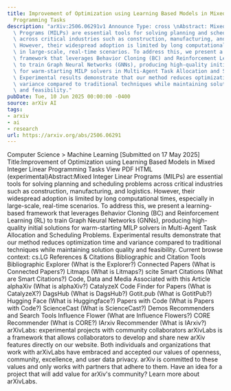 ```yaml
---
title: Improvement of Optimization using Learning Based Models in Mixed Integer Linear
  Programming Tasks
description: "arXiv:2506.06291v1 Announce Type: cross \nAbstract: Mixed Integer Linear\
  \ Programs (MILPs) are essential tools for solving planning and scheduling problems\
  \ across critical industries such as construction, manufacturing, and logistics.\
  \ However, their widespread adoption is limited by long computational times, especially\
  \ in large-scale, real-time scenarios. To address this, we present a learning-based\
  \ framework that leverages Behavior Cloning (BC) and Reinforcement Learning (RL)\
  \ to train Graph Neural Networks (GNNs), producing high-quality initial solutions\
  \ for warm-starting MILP solvers in Multi-Agent Task Allocation and Scheduling Problems.\
  \ Experimental results demonstrate that our method reduces optimization time and\
  \ variance compared to traditional techniques while maintaining solution quality\
  \ and feasibility."
pubDate: Tue, 10 Jun 2025 00:00:00 -0400
source: arXiv AI
tags:
- arxiv
- ai
- research
url: https://arxiv.org/abs/2506.06291
---
```


Computer Science > Machine Learning
[Submitted on 17 May 2025]
Title:Improvement of Optimization using Learning Based Models in Mixed Integer Linear Programming Tasks
View PDF HTML (experimental)Abstract:Mixed Integer Linear Programs (MILPs) are essential tools for solving planning and scheduling problems across critical industries such as construction, manufacturing, and logistics. However, their widespread adoption is limited by long computational times, especially in large-scale, real-time scenarios. To address this, we present a learning-based framework that leverages Behavior Cloning (BC) and Reinforcement Learning (RL) to train Graph Neural Networks (GNNs), producing high-quality initial solutions for warm-starting MILP solvers in Multi-Agent Task Allocation and Scheduling Problems. Experimental results demonstrate that our method reduces optimization time and variance compared to traditional techniques while maintaining solution quality and feasibility.
Current browse context:
cs.LG
References & Citations
Bibliographic and Citation Tools
Bibliographic Explorer (What is the Explorer?)
Connected Papers (What is Connected Papers?)
Litmaps (What is Litmaps?)
scite Smart Citations (What are Smart Citations?)
Code, Data and Media Associated with this Article
alphaXiv (What is alphaXiv?)
CatalyzeX Code Finder for Papers (What is CatalyzeX?)
DagsHub (What is DagsHub?)
Gotit.pub (What is GotitPub?)
Hugging Face (What is Huggingface?)
Papers with Code (What is Papers with Code?)
ScienceCast (What is ScienceCast?)
Demos
Recommenders and Search Tools
Influence Flower (What are Influence Flowers?)
CORE Recommender (What is CORE?)
IArxiv Recommender
(What is IArxiv?)
arXivLabs: experimental projects with community collaborators
arXivLabs is a framework that allows collaborators to develop and share new arXiv features directly on our website.
Both individuals and organizations that work with arXivLabs have embraced and accepted our values of openness, community, excellence, and user data privacy. arXiv is committed to these values and only works with partners that adhere to them.
Have an idea for a project that will add value for arXiv's community? Learn more about arXivLabs.